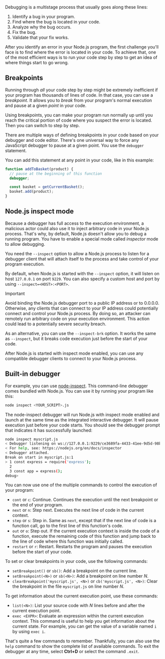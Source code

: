 Debugging is a multistage process that usually goes along these lines:

1. Identify a bug in your program.
1. Find where the bug is located in your code.
1. Analyze why the bug occurs.
1. Fix the bug.
1. Validate that your fix works.

After you identify an error in your Node.js program, the first challenge you'll face is to find where the error is located in your code. To achieve that, one of the most efficient ways is to run your code step by step to get an idea of where things start to go wrong.

## Breakpoints
Running through *all* your code step by step might be extremely inefficient if your program has thousands of lines of code. In that case, you can use a *breakpoint*. It allows you to *break* from your program's normal execution and pause at a given *point* in your code.

Using breakpoints, you can make your program run normally up until you reach the critical portion of code where you suspect the error is located. Then you can switch to step by step.

There are multiple ways of defining breakpoints in your code based on your debugger and code editor. There's one universal way to force any JavaScript debugger to pause at a given point. You use the `debugger` statement.

You can add this statement at any point in your code, like in this example:

```js
function addToBasket(product) {
  // pause at the beginning of this function
  debugger;

  const basket = getCurrentBasket();
  basket.add(product);
}
```

## Node.js inspect mode

Because a debugger has full access to the execution environment, a malicious actor could also use it to inject arbitrary code in your Node.js process. That's why, by default, Node.js doesn't allow you to debug a running program. You have to enable a special mode called *inspector* mode to allow debugging.

You need the `--inspect` option to allow a Node.js process to listen for a debugger client that will attach itself to the process and take control of your program execution.

By default, when Node.js is started with the `--inspect` option, it will listen on host `127.0.0.1` on port `9229`. You can also specify a custom host and port by using `--inspect=<HOST>:<PORT>`.

> [!IMPORTANT]
> Avoid binding the Node.js debugger port to a public IP address or to 0.0.0.0. Otherwise, any clients that can connect to your IP address could potentially connect and control your Node.js process. By doing so, an attacker can remotely run arbitrary code on your execution environment. This action could lead to a potentially severe security breach.

As an alternative, you can use the `--inspect-brk` option. It works the same as `--inspect`, but it breaks code execution just before the start of your code.

After Node.js is started with inspect mode enabled, you can use any compatible debugger clients to connect to your Node.js process.

## Built-in debugger

For example, you can use [node-inspect](https://github.com/nodejs/node-inspect). This command-line debugger comes bundled with Node.js. You can use it by running your program like this:

```bash
node inspect <YOUR_SCRIPT>.js
```

The node-inspect debugger will run Node.js with inspect mode enabled and launch at the same time as the integrated interactive debugger. It will pause execution just before your code starts. You should see the debugger prompt that indicates it has successfully launched:

```bash
node inspect myscript.js
< Debugger listening on ws://127.0.0.1:9229/ce3689fa-4433-41ee-9d5d-98b5bc5dfa27
< For help, see: https://nodejs.org/en/docs/inspector
< Debugger attached.
Break on start in myscript.js:1
> 1 const express = require('express');
  2
  3 const app = express();
debug>
```

You can now use one of the multiple commands to control the execution of your program:

- `cont` or `c`: Continue. Continues the execution until the next breakpoint or the end of your program.
- `next` or `n`: Step next. Executes the next line of code in the current context.
- `step` or `s`: Step in. Same as `next`, except that if the next line of code is a function call, go to the first line of this function's code.
- `out` or `o`: Step out. If the current execution context is inside the code of a function, execute the remaining code of this function and jump back to the line of code where this function was initially called.
- `restart` or `r`: Restart. Restarts the program and pauses the execution before the start of your code.

To set or clear breakpoints in your code, use the following commands:

- `setBreakpoint()` or `sb()`: Add a breakpoint on the current line.
- `setBreakpoint(<N>)` or `sb(<N>)`: Add a breakpoint on line number *N*.
- `clearBreakpoint('myscript.js', <N>)` or `cb('myscript.js', <N>)`: Clear the breakpoint in the file `myscript.js` on line number *N*.

To get information about the current execution point, use these commands:

- `list(<N>)`: List your source code with *N* lines before and after the current execution point.
- `exec <EXPR>`: Evaluate an expression within the current execution context. This command is useful to help you get information about the current state. For example, you can get the value of a variable named `i` by using `exec i`.

That's quite a few commands to remember. Thankfully, you can also use the `help` command to show the complete list of available commands. To exit the debugger at any time, select **Ctrl+D** or select the command `.exit`.
